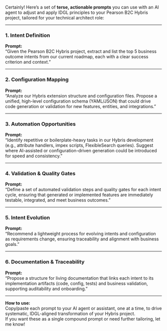 Certainly! Here’s a set of **terse, actionable prompts** you can use with an AI agent to adjust and apply IDGL principles to your Pearson B2C Hybris project, tailored for your technical architect role:

---

### 1. Intent Definition

**Prompt:**  
“Given the Pearson B2C Hybris project, extract and list the top 5 business outcome intents from our current roadmap, each with a clear success criterion and context.”

---

### 2. Configuration Mapping

**Prompt:**  
“Analyze our Hybris extension structure and configuration files. Propose a unified, high-level configuration schema (YAML/JSON) that could drive code generation or validation for new features, entities, and integrations.”

---

### 3. Automation Opportunities

**Prompt:**  
“Identify repetitive or boilerplate-heavy tasks in our Hybris development (e.g., attribute handlers, impex scripts, FlexibleSearch queries). Suggest where AI-assisted or configuration-driven generation could be introduced for speed and consistency.”

---

### 4. Validation & Quality Gates

**Prompt:**  
“Define a set of automated validation steps and quality gates for each intent cycle, ensuring that generated or implemented features are immediately testable, integrated, and meet business outcomes.”

---

### 5. Intent Evolution

**Prompt:**  
“Recommend a lightweight process for evolving intents and configuration as requirements change, ensuring traceability and alignment with business goals.”

---

### 6. Documentation & Traceability

**Prompt:**  
“Propose a structure for living documentation that links each intent to its implementation artifacts (code, config, tests) and business validation, supporting auditability and onboarding.”

---

**How to use:**  
Copy/paste each prompt to your AI agent or assistant, one at a time, to drive systematic, IDGL-aligned transformation of your Hybris project.  
If you want these as a single compound prompt or need further tailoring, let me know!